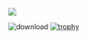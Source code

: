 
![](https://github.com/blackcater/blackcater/raw/main/images/Hi.gif) 

![download](https://user-images.githubusercontent.com/97259944/180193435-f7d3ac63-a638-4804-945a-5310fe19295b.png)
[![trophy](https://github-profile-trophy.vercel.app/?username=namazii)](https://github.com/ryo-ma/github-profile-trophy)
